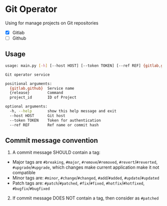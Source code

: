 # Git Operator

Using for manage projects on Git repositories

- [X] Gitlab
- [ ] Github

## Usage

```bash
usage: main.py [-h] [--host HOST] [--token TOKEN] [--ref REF] {gitlab,github} {release} project_id

Git operator service

positional arguments:
  {gitlab,github}  Service name
  {release}        Command
  project_id       ID of Project

optional arguments:
  -h, --help       show this help message and exit
  --host HOST      Git host
  --token TOKEN    Token for authentication
  --ref REF        Ref name or commit hash
```

## Commit message convention

1. A commit message SHOULD contain a tag:
  - Major tags are `#breaking`, `#major`, `#remove`/`#removed`, `#revert`/`#reverted`, `#upgrade`/`#upgrade`, which changes make current application make it not compatible
  - Minor tags are: `#minor`, `#change`/`#changed`,  `#add`/`#added`, `#update`/`#updated`
  - Patch tags are: `#patch`/`#patched`, `#fix`/`#fixed`, `#hotfix`/`#hotfixed`, `#bugfix`/`#bugfixed`
2. If commit message DOES NOT contain a tag, then consider as `#patched`